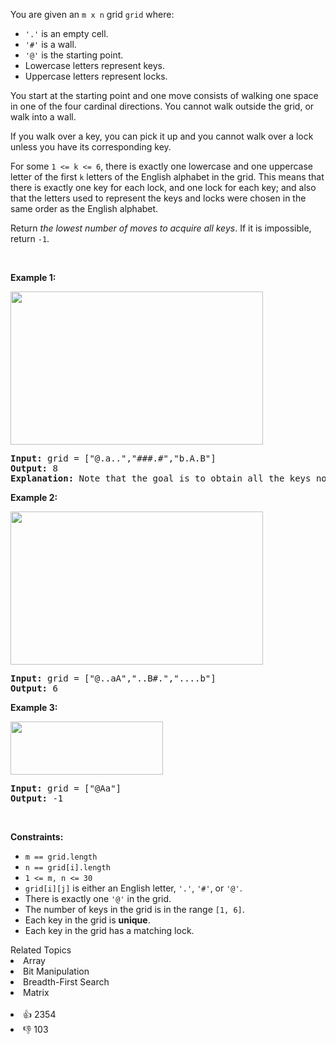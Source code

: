 <p>You are given an <code>m x n</code> grid <code>grid</code> where:</p>

<ul> 
 <li><code>'.'</code> is an empty cell.</li> 
 <li><code>'#'</code> is a wall.</li> 
 <li><code>'@'</code> is the starting point.</li> 
 <li>Lowercase letters represent keys.</li> 
 <li>Uppercase letters represent locks.</li> 
</ul>

<p>You start at the starting point and one move consists of walking one space in one of the four cardinal directions. You cannot walk outside the grid, or walk into a wall.</p>

<p>If you walk over a key, you can pick it up and you cannot walk over a lock unless you have its corresponding key.</p>

<p>For some <code><font face="monospace">1 &lt;= k &lt;= 6</font></code>, there is exactly one lowercase and one uppercase letter of the first <code>k</code> letters of the English alphabet in the grid. This means that there is exactly one key for each lock, and one lock for each key; and also that the letters used to represent the keys and locks were chosen in the same order as the English alphabet.</p>

<p>Return <em>the lowest number of moves to acquire all keys</em>. If it is impossible, return <code>-1</code>.</p>

<p>&nbsp;</p> 
<p><strong class="example">Example 1:</strong></p> 
<img alt="" src="https://assets.leetcode.com/uploads/2021/07/23/lc-keys2.jpg" style="width: 404px; height: 245px;" /> 
<pre>
<strong>Input:</strong> grid = ["@.a..","###.#","b.A.B"]
<strong>Output:</strong> 8
<strong>Explanation:</strong> Note that the goal is to obtain all the keys not to open all the locks.
</pre>

<p><strong class="example">Example 2:</strong></p> 
<img alt="" src="https://assets.leetcode.com/uploads/2021/07/23/lc-key2.jpg" style="width: 404px; height: 245px;" /> 
<pre>
<strong>Input:</strong> grid = ["@..aA","..B#.","....b"]
<strong>Output:</strong> 6
</pre>

<p><strong class="example">Example 3:</strong></p> 
<img alt="" src="https://assets.leetcode.com/uploads/2021/07/23/lc-keys3.jpg" style="width: 244px; height: 85px;" /> 
<pre>
<strong>Input:</strong> grid = ["@Aa"]
<strong>Output:</strong> -1
</pre>

<p>&nbsp;</p> 
<p><strong>Constraints:</strong></p>

<ul> 
 <li><code>m == grid.length</code></li> 
 <li><code>n == grid[i].length</code></li> 
 <li><code>1 &lt;= m, n &lt;= 30</code></li> 
 <li><code>grid[i][j]</code> is either an English letter, <code>'.'</code>, <code>'#'</code>, or <code>'@'</code>.&nbsp;</li> 
 <li>There is exactly one&nbsp;<code>'@'</code>&nbsp;in the grid.</li> 
 <li>The number of keys in the grid is in the range <code>[1, 6]</code>.</li> 
 <li>Each key in the grid is <strong>unique</strong>.</li> 
 <li>Each key in the grid has a matching lock.</li> 
</ul>

<div><div>Related Topics</div><div><li>Array</li><li>Bit Manipulation</li><li>Breadth-First Search</li><li>Matrix</li></div></div><br><div><li>👍 2354</li><li>👎 103</li></div>